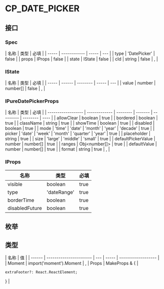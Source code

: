 # CP_DATE_PICKER

## 接口

### Spec

| 名称  | 类型         | 必填  |
| ----- | ------------ | ----- | --- |
| type  | 'DatePicker' | false |
| props | IProps       | false |
| state | IState       | false |
| cId   | string       | false | ,   |

### IState

| 名称  | 类型   | 必填     |
| ----- | ------ | -------- | ----- | --- |
| value | number | number[] | false | ,   |

### IPureDatePickerProps

| 名称               | 类型          | 必填     |
| ------------------ | ------------- | -------- | ------- | --------- | -------- | ---- |
| allowClear         | boolean       | true     |
| bordered           | boolean       | true     |
| className          | string        | true     |
| showTime           | boolean       | true     |
| disabled           | boolean       | true     |
| mode               | 'time'        | 'date'   | 'month' | 'year'    | 'decade' | true |
| picker             | 'date'        | 'week'   | 'month' | 'quarter' | 'year'   | true |
| placeholder        | string        | true     |
| size               | 'large'       | 'middle' | 'small' | true      |
| defaultPickerValue | number        | number[] | true    |
| ranges             | Obj<number[]> | true     |
| defaultValue       | number        | number[] | true    |
| format             | string        | true     | ,       |

### IProps

| 名称           | 类型        | 必填 |
| -------------- | ----------- | ---- |
| visible        | boolean     | true |
| type           | 'dateRange' | true |
| borderTime     | boolean     | true |
| disabledFuture | boolean     | true |

## 枚举

## 类型

| 名称   | 值                      |
| ------ | ----------------------- | --- | ----- | ------------------- |
| Moment | import('moment').Moment | ,   | Props | MakeProps<Spec> & { |

    extraFooter?: React.ReactElement;

} |
